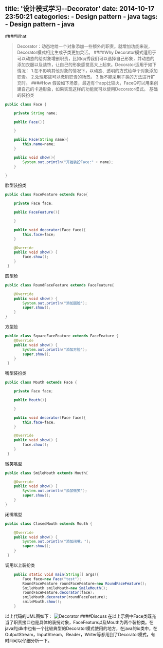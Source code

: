 title: '设计模式学习--Decorator'
date: 2014-10-17 23:50:21
categories:
	- Design pattern
	- java
tags:
	- Design pattern
	- java
---

####What
> Decorator：动态地给一个对象添加一些额外的职责。就增加功能来说，Decorator模式相比生成子类更加灵活。
####Why
Decorator模式适用于可以动态的给对象增删职责，比如qq秀我们可以选择自己形象，并动态的添加衣服以及装饰，让自己的形象感觉高大上起来。Decorator适用于如下情况：
1.在不影响其他对象的情况下，以动态、透明的方式给单个对象添加职责。
2.处理那些可以撤销职责的场景。
3.当不能采用子类的方法进行扩充时。<!--more-->
####How
假设如下场景，最近有个app比较火，FaceQ可以用来创建自己的卡通形象，如果实现这样的功能就可以使用Decorator模式。
基础的装扮类
```java
public class Face {

    private String name;

    public Face(){

    }

    public Face(String name){
        this.name=name;
    }

    public void show(){
        System.out.println("开始装扮Face:" + name);
    }

}
```
脸型装扮类
```java
public class FaceFeature extends Face{

    private Face face;

    public FaceFeature(){

    }

    public void decorator(Face face){
        this.face=face;
    }

    @Override
    public void show() {
        face.show();
    }
 }
```
圆型脸
```java
public class RoundFaceFeature extends FaceFeature{

    @Override
    public void show() {
        System.out.println("添加圆脸");
        super.show();
    }
}
```
方型脸
```java
public class SquareFaceFeature extends FaceFeature {
    @Override
    public void show() {
        System.out.println("添加方脸");
        super.show();
    }
 }

```
嘴型装扮类
```java
public class Mouth extends Face {

    private Face face;

    public Mouth(){

    }

    public void decorator(Face face){
        this.face=face;
    }

    @Override
    public void show() {
        face.show();
    }
 }
```
微笑嘴型
```java
public class SmileMouth extends Mouth{

    @Override
    public void show() {
        System.out.println("添加微笑");
        super.show();
    }
}
```
闭嘴嘴型
```java
public class ClosedMouth extends Mouth {

    @Override
    public void show() {
        System.out.println("添加闭嘴。");
        super.show();
    }
 }

```
调用以上装扮类
```java
    public static void main(String[] args){
        Face face=new Face("test");
        RoundFaceFeature roundFaceFeature=new RoundFaceFeature();
        SmileMouth smileMouth=new SmileMouth();
        roundFaceFeature.decorator(face);
        smileMouth.decorator(roundFaceFeature);
        smileMouth.show();
    }
```
以上代码的UML图如下：
![Decorator](http://yywang.qiniudn.com/decorator.png)
####Discuss
在以上示例中Face类既充当了职责接口也是具体的装扮对象，FaceFeature以及Mouth为两个装扮类。在java的jdk中也有一个比较典型的Decorator模式使用的地方，在java的io类中，在OutputStream，InputStream，Reader，Writer等都用到了Decorator模式，有时间可以仔细分析一下。
